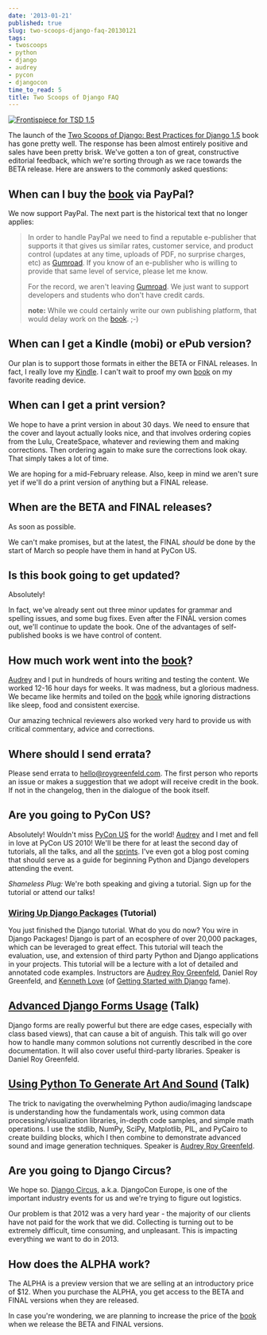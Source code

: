 ```yaml
---
date: '2013-01-21'
published: true
slug: two-scoops-django-faq-20130121
tags:
- twoscoops
- python
- django
- audrey
- pycon
- djangocon
time_to_read: 5
title: Two Scoops of Django FAQ
---
```


[![Frontispiece for TSD 1.5](images/tsd15-frontispiece.png)](https://roygreenfeld.com/products/two-scoops-of-django-1-5/)

The launch of the [Two Scoops of Django: Best Practices for Django
1.5](https://roygreenfeld.com/products/two-scoops-of-django-1-5) book has gone pretty well. The response
has been almost entirely positive and sales have been pretty brisk.
We've gotten a ton of great, constructive editorial feedback, which
we're sorting through as we race towards the BETA release. Here are
answers to the commonly asked questions:

## When can I buy the [book](https://roygreenfeld.com/products/two-scoops-of-django-1-5) via PayPal?

We now support PayPal.  The next part is the historical text that no longer applies:

>In order to handle PayPal we need to find a reputable e-publisher that supports it that gives us similar rates, customer service, and product control (updates at any time, uploads of PDF, no surprise charges, etc) as [Gumroad](https://gumroad.com). If you know of an e-publisher who is willing to provide that same level of service, please let me know.
>
> For the record, we aren't leaving [Gumroad](https://gumroad.com). We just want to support developers and students who don't have credit cards.
>
> **note:** While we could certainly write our own publishing platform, that would delay work on the [book](https://roygreenfeld.com/products/two-scoops-of-django-1-5). ;-)

## When can I get a Kindle (mobi) or ePub version?

Our plan is to support those formats in either the BETA or FINAL
releases. In fact, I really love my
[Kindle](https://www.amazon.com/gp/product/B007HCCNJU/?ie=UTF8&tag=ihpydanny-20).
I can't wait to proof my own [book](https://roygreenfeld.com/products/two-scoops-of-django-1-5) on my
favorite reading device.

## When can I get a print version?

We hope to have a print version in about 30 days. We need to ensure that
the cover and layout actually looks nice, and that involves ordering
copies from the Lulu, CreateSpace, whatever and reviewing them and
making corrections. Then ordering again to make sure the corrections
look okay. That simply takes a lot of time.

We are hoping for a mid-February release. Also, keep in mind we aren't
sure yet if we'll do a print version of anything but a FINAL release.

## When are the BETA and FINAL releases?

As soon as possible.

We can't make promises, but at the latest, the FINAL *should* be done
by the start of March so people have them in hand at PyCon US.

## Is this book going to get updated?

Absolutely!

In fact, we've already sent out three minor updates for grammar and
spelling issues, and some bug fixes. Even after the FINAL version comes
out, we'll continue to update the book. One of the advantages of
self-published books is we have control of content.

## How much work went into the [book](https://roygreenfeld.com/products/two-scoops-of-django-1-5)?

[Audrey](https://audrey.roygreenfeld.com) and I put in hundreds of hours writing
and testing the content. We worked 12-16 hour days for weeks. It was
madness, but a glorious madness. We became like hermits and toiled on
the [book](https://roygreenfeld.com/products/two-scoops-of-django-1-5) while ignoring distractions like
sleep, food and consistent exercise.

Our amazing technical reviewers also worked very hard to provide us with
critical commentary, advice and corrections.

## Where should I send errata?

Please send errata to <hello@roygreenfeld.com>. The first person who
reports an issue or makes a suggestion that we adopt will receive credit
in the book. If not in the changelog, then in the dialogue of the book
itself.

## Are you going to PyCon US?

Absolutely! Wouldn't miss [PyCon US](https://us.pycon.org/2013/) for
the world! [Audrey](https://audrey.roygreenfeld.com/) and I met and fell in love at
PyCon US 2010! We'll be there for at least the second day of tutorials,
all the talks, and all the
[sprints](https://us.pycon.org/2013/community/sprints/). I've even got
a blog post coming that should serve as a guide for beginning Python and
Django developers attending the event.

*Shameless Plug:* We're both speaking and giving a tutorial. Sign up
for the tutorial or attend our talks!

### [Wiring Up Django Packages](https://us.pycon.org/2013/schedule/presentation/11/) (Tutorial)

You just finished the Django tutorial. What do you do now? You wire in
Django Packages! Django is part of an ecosphere of over 20,000 packages,
which can be leveraged to great effect. This tutorial will teach the
evaluation, use, and extension of third party Python and Django
applications in your projects. This tutorial will be a lecture with a
lot of detailed and annotated code examples. Instructors are [Audrey
Roy Greenfeld](https://audrey.roygreenfeld.com/), Daniel Roy Greenfeld, and [Kenneth
Love](https://brack3t.com/) (of [Getting Started with
Django](https://gettingstartedwithdjango.com/) fame).

## [Advanced Django Forms Usage](https://us.pycon.org/2013/schedule/presentation/101/) (Talk)

Django forms are really powerful but there are edge cases, especially
with class based views), that can cause a bit of anguish. This talk will
go over how to handle many common solutions not currently described in
the core documentation. It will also cover useful third-party libraries.
Speaker is Daniel Roy Greenfeld.

## [Using Python To Generate Art And Sound](https://us.pycon.org/2013/schedule/presentation/58/) (Talk)

The trick to navigating the overwhelming Python audio/imaging landscape
is understanding how the fundamentals work, using common data
processing/visualization libraries, in-depth code samples, and simple
math operations. I use the stdlib, NumPy, SciPy, Matplotlib, PIL, and
PyCairo to create building blocks, which I then combine to demonstrate
advanced sound and image generation techniques. Speaker is [Audrey
Roy Greenfeld](https://audrey.roygreenfeld.com).

## Are you going to Django Circus?

We hope so. [Django Circus](https://2013.djangocon.eu/), a.k.a. DjangoCon
Europe, is one of the important industry events for us and we're trying
to figure out logistics.

Our problem is that 2012 was a very hard year - the majority of our
clients have not paid for the work that we did. Collecting is turning
out to be extremely difficult, time consuming, and unpleasant. This is
impacting everything we want to do in 2013.

## How does the ALPHA work?

The ALPHA is a preview version that we are selling at an introductory
price of $12. When you purchase the ALPHA, you get access to the BETA
and FINAL versions when they are released.

In case you're wondering, we are planning to increase the price of the
[book](https://roygreenfeld.com/products/two-scoops-of-django-1-5) when we release the BETA and FINAL
versions.
